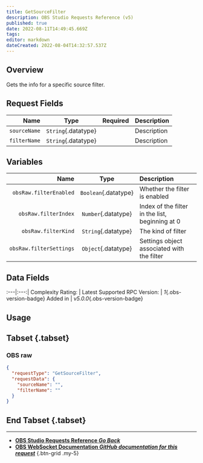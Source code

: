 ```yaml
---
title: GetSourceFilter
description: OBS Studio Requests Reference (v5)
published: true
date: 2022-08-11T14:49:45.669Z
tags: 
editor: markdown
dateCreated: 2022-08-04T14:32:57.537Z
---
```


## Overview
Gets the info for a specific source filter.

## Request Fields
Name | Type | Required| Description |
----:|:----:|:-------:|:------------|
`sourceName` | `String`{.datatype} | <i class="mdi mdi-check-bold"></i> | Description
`filterName` | `String`{.datatype} | <i class="mdi mdi-check-bold"></i> | Description

## Variables
Name | Type | Description | 
----:|:---------:|:------------|
`obsRaw.filterEnabled` | `Boolean`{.datatype} | Whether the filter is enabled
`obsRaw.filterIndex` | `Number`{.datatype} | Index of the filter in the list, beginning at 0
`obsRaw.filterKind` | `String`{.datatype} | The kind of filter
`obsRaw.filterSettings` | `Object`{.datatype} | Settings object associated with the filter

## Data Fields
:---|:---:|
Complexity Rating: | <span class="stars stars--2"></span>
Latest Supported RPC Version: | *1*{.obs-version-badge}
Added in | *v5.0.0*{.obs-version-badge}

## Usage
## Tabset {.tabset}
### OBS raw
```json
{
  "requestType": "GetSourceFilter",
  "requestData": {
    "sourceName": "",
    "filterName": ""
  }
}
```
## End Tabset {.tabset}

---

- [<i class="mdi mdi-chevron-left"></i>**OBS Studio Requests Reference *Go Back***](/en/Broadcasters/OBS/Requests)
- [<i class="mdi mdi-github"></i> **OBS WebSocket Documentation *GitHub documentation for this request***](https://github.com/obsproject/obs-websocket/blob/master/docs/generated/protocol.md#getsourcefilter)
{.btn-grid .my-5}